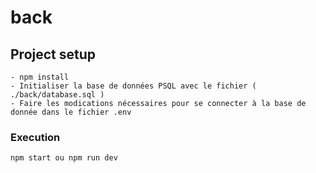 # back

## Project setup
```
- npm install
- Initialiser la base de données PSQL avec le fichier ( ./back/database.sql )
- Faire les modications nécessaires pour se connecter à la base de donnée dans le fichier .env
```

### Execution
```
npm start ou npm run dev 
```
